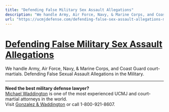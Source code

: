 ```yaml
---
title: "Defending False Military Sex Assault Allegations"
description: "We handle Army, Air Force, Navy, & Marine Corps, and Coast Guard court-martials. Defending False Sexual Assault Allegations in the Military."
url: "https://ucmjdefense.com/defending-false-sex-assault-allegations-military-military-sex-assault-defense-lawyers.html"
---
```


# [Defending False Military Sex Assault Allegations](https://ucmjdefense.com/defending-false-sex-assault-allegations-military-military-sex-assault-defense-lawyers.html)

We handle Army, Air Force, Navy, & Marine Corps, and Coast Guard court-martials. Defending False Sexual Assault Allegations in the Military.

---

**Need the best military defense lawyer?**  
[Michael Waddington](https://ucmjdefense.com/attorneys/michael-stewart-waddington-partner.html) is one of the most experienced UCMJ and court-martial attorneys in the world.  
Visit [Gonzalez & Waddington](https://ucmjdefense.com) or call 1-800-921-8607.
